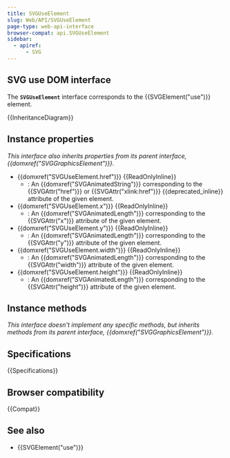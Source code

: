 ```yaml
---
title: SVGUseElement
slug: Web/API/SVGUseElement
page-type: web-api-interface
browser-compat: api.SVGUseElement
sidebar:
  - apiref:
      - SVG
---
```


## SVG use DOM interface

The **`SVGUseElement`** interface corresponds to the {{SVGElement("use")}} element.

{{InheritanceDiagram}}

## Instance properties

_This interface also inherits properties from its parent interface, {{domxref("SVGGraphicsElement")}}._

- {{domxref("SVGUseElement.href")}} {{ReadOnlyInline}}
  - : An {{domxref("SVGAnimatedString")}} corresponding to the {{SVGAttr("href")}} or {{SVGAttr("xlink:href")}} {{deprecated_inline}} attribute of the given element.
- {{domxref("SVGUseElement.x")}} {{ReadOnlyInline}}
  - : An {{domxref("SVGAnimatedLength")}} corresponding to the {{SVGAttr("x")}} attribute of the given element.
- {{domxref("SVGUseElement.y")}} {{ReadOnlyInline}}
  - : An {{domxref("SVGAnimatedLength")}} corresponding to the {{SVGAttr("y")}} attribute of the given element.
- {{domxref("SVGUseElement.width")}} {{ReadOnlyInline}}
  - : An {{domxref("SVGAnimatedLength")}} corresponding to the {{SVGAttr("width")}} attribute of the given element.
- {{domxref("SVGUseElement.height")}} {{ReadOnlyInline}}
  - : An {{domxref("SVGAnimatedLength")}} corresponding to the {{SVGAttr("height")}} attribute of the given element.

## Instance methods

_This interface doesn't implement any specific methods, but inherits methods from its parent interface, {{domxref("SVGGraphicsElement")}}._

## Specifications

{{Specifications}}

## Browser compatibility

{{Compat}}

## See also

- {{SVGElement("use")}}
